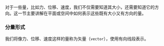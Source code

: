 对于一些量，比如力、位移、速度，我们不仅需要知道其大小，还需要知道它的方向。这一节主要讲解在平面或空间中如何表示这些既有大小又有方向的量。

### 分量形式
我们将像力、位移、速度这样的量称为矢量（`vector`），使用有向线段表示。
